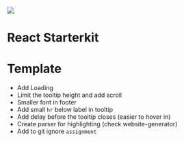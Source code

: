﻿![](http://blog.inovia-conseil.fr/wp-content/uploads/2016/01/logo-react.png)

# React Starterkit

# Template

- Add Loading
- Limit the tooltip height and add scroll
- Smaller font in footer
- Add small `hr` below label in tooltip
- Add delay before the tooltip closes (easier to hover in)
- Create parser for highlighting (check website-generator)
- Add to git ignore `assignment`
